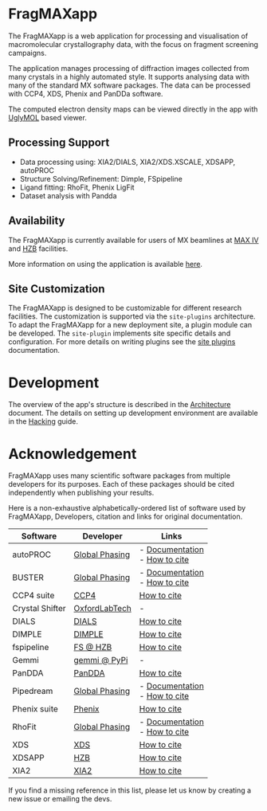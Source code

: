 # FragMAXapp

The FragMAXapp is a web application for processing and visualisation of macromolecular crystallography data,
with the focus on fragment screening campaigns.

The application manages processing of diffraction images collected from many crystals in a highly automated style.
It supports analysing data with many of the standard MX software packages.
The data can be processed with CCP4, XDS, Phenix and PanDDa software.

The computed electron density maps can be viewed directly in the app with [UglyMOL](http://uglymol.github.io/) based viewer.

## Processing Support

- Data processing using: XIA2/DIALS, XIA2/XDS.XSCALE, XDSAPP, autoPROC
- Structure Solving/Refinement: Dimple, FSpipeline
- Ligand fitting: RhoFit, Phenix LigFit
- Dataset analysis with Pandda

## Availability

The FragMAXapp is currently available for users of MX beamlines at
[MAX IV](https://www.maxiv.lu.se/accelerators-beamlines/beamlines/biomax/) and
[HZB](https://www.helmholtz-berlin.de/) facilities.

More information on using the application is available [here](https://fragmax.github.io/).

## Site Customization

The FragMAXapp is designed to be customizable for different research facilities.
The customization is supported via the `site-plugins` architecture.
To adapt the FragMAXapp for a new deployment site, a plugin module can be developed.
The `site-plugin` implements site specific details and configuration.
For more details on writing plugins see the [site plugins](docs/site_plugins.md) documentation.

# Development

The overview of the app's structure is described in the [Architecture](docs/architecture.md) document.
The details on setting up development environment are available in the [Hacking](docs/hacking.md) guide.

# Acknowledgement

FragMAXapp uses many scientific software packages from multiple developers for its purposes.
Each of these packages should be cited independently when publishing your results.

Here is a non-exhaustive alphabetically-ordered list of software used by FragMAXapp, Developers, citation and links for original documentation.

|Software|Developer|Links|
|---|---|---|
|autoPROC|[Global Phasing](https://www.globalphasing.com/)|- [Documentation](https://www.globalphasing.com/autoproc/)<br>- [How to cite](https://www.globalphasing.com/autoproc/wiki/index.cgi?CitingAutoPROC)|
|BUSTER|[Global Phasing](https://www.globalphasing.com/)|- [Documentation](https://www.globalphasing.com/buster/)<br>- [How to cite](http://www.globalphasing.com/buster/wiki/index.cgi?BusterCite)|
|CCP4 suite|[CCP4](https://www.ccp4.ac.uk/)|[How to cite](http://legacy.ccp4.ac.uk/html/REFERENCES.html)|
|Crystal Shifter|[OxfordLabTech](https://oxfordlabtech.com/shifter/)|-|
|DIALS|[DIALS](https://dials.github.io/)|[How to cite](http://scripts.iucr.org/cgi-bin/paper?S2059798317017235)|
|DIMPLE|[DIMPLE](https://ccp4.github.io/dimple/)|[How to cite](http://cloud.ccp4.ac.uk/manuals/html-taskref/doc.task.Dimple.html)|
|fspipeline|[FS @ HZB](https://www.helmholtz-berlin.de/forschung/oe/np/gmx/fragment-screening/index_en.html)|[How to cite](https://pubmed.ncbi.nlm.nih.gov/27452405/)|
|Gemmi|[gemmi @ PyPi](https://pypi.org/project/gemmi/)|-|
|PanDDA|[PanDDA](https://pandda.bitbucket.io/)|[How to cite](https://doi.org/10.1038/ncomms15123)|
|Pipedream|[Global Phasing](https://www.globalphasing.com/)|- [Documentation](https://www.globalphasing.com/buster/manual/pipedream/manual/index.html/)<br>- [How to cite](https://www.globalphasing.com/buster/manual/pipedream/manual/index.html#_how_to_cite_use_of_pipedream)|
|Phenix suite|[Phenix](https://www.phenix-online.org/)|[How to cite](https://www.phenix-online.org/documentation/reference/citations.html)|
|RhoFit|[Global Phasing](https://www.globalphasing.com/)|- [Documentation](https://www.globalphasing.com/buster/manual/rhofit/manual/)<br>- [How to cite](https://www.globalphasing.com/buster/manual/rhofit/manual/#cite)|
|XDS|[XDS](http://xds.mpimf-heidelberg.mpg.de/)|[How to cite](http://scripts.iucr.org/cgi-bin/paper?S0907444909047337)|
|XDSAPP|[HZB](https://www.helmholtz-berlin.de/)|[How to cite](https://www.helmholtz-berlin.de/forschung/oe/np/gmx/xdsapp/index_en.html)|
|XIA2|[XIA2](https://xia2.github.io/)|[How to cite](https://xia2.github.io/acknowledgements.html#id4)|

If you find a missing reference in this list, please let us know by creating a new issue or emailing the devs. 
